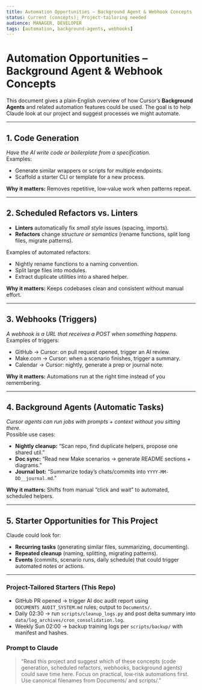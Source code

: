 ```yaml
---
title: Automation Opportunities – Background Agent & Webhook Concepts
status: Current (concepts); Project-tailoring needed
audience: MANAGER, DEVELOPER
tags: [automation, background-agents, webhooks]
---
```


# Automation Opportunities – Background Agent & Webhook Concepts

This document gives a plain‑English overview of how Cursor’s **Background Agents** and related automation features could be used. The goal is to help Claude look at our project and suggest processes we might automate.

---

## 1. Code Generation
*Have the AI write code or boilerplate from a specification.*  
Examples:
- Generate similar wrappers or scripts for multiple endpoints.
- Scaffold a starter CLI or template for a new process.

**Why it matters:** Removes repetitive, low‑value work when patterns repeat.

---

## 2. Scheduled Refactors vs. Linters
- **Linters** automatically fix *small style* issues (spacing, imports).
- **Refactors** change *structure or semantics* (rename functions, split long files, migrate patterns).

Examples of automated refactors:
- Nightly rename functions to a naming convention.
- Split large files into modules.
- Extract duplicate utilities into a shared helper.

**Why it matters:** Keeps codebases clean and consistent without manual effort.

---

## 3. Webhooks (Triggers)
*A webhook is a URL that receives a POST when something happens.*  
Examples of triggers:
- GitHub → Cursor: on pull request opened, trigger an AI review.
- Make.com → Cursor: when a scenario finishes, trigger a summary.
- Calendar → Cursor: nightly, generate a prep or journal note.

**Why it matters:** Automations run at the right time instead of you remembering.

---

## 4. Background Agents (Automatic Tasks)
*Cursor agents can run jobs with prompts + context without you sitting there.*  
Possible use cases:
- **Nightly cleanup:** “Scan repo, find duplicate helpers, propose one shared util.”
- **Doc sync:** “Read new Make scenarios → generate README sections + diagrams.”
- **Journal bot:** “Summarize today’s chats/commits into `YYYY-MM-DD__journal.md`.”

**Why it matters:** Shifts from manual “click and wait” to automated, scheduled helpers.

---

## 5. Starter Opportunities for This Project
Claude could look for:
- **Recurring tasks** (generating similar files, summarizing, documenting).
- **Repeated cleanup** (naming, splitting, migrating patterns).
- **Events** (commits, scenario runs, daily schedule) that could trigger automated notes or actions.

---

### Project-Tailored Starters (This Repo)
- GitHub PR opened → trigger AI doc audit report using `DOCUMENTS_AUDIT_SYSTEM.md` rules; output to `Documents/`.
- Daily 02:30 → run `scripts/cleanup_logs.py` and post delta summary into `data/log_archives/cron_consolidation.log`.
- Weekly Sun 02:00 → backup training logs per `scripts/backup/` with manifest and hashes.

### Prompt to Claude
> “Read this project and suggest which of these concepts (code generation, scheduled refactors, webhooks, background agents) could save time here. Focus on practical, low‑risk automations first. Use canonical filenames from Documents/ and scripts/.”
